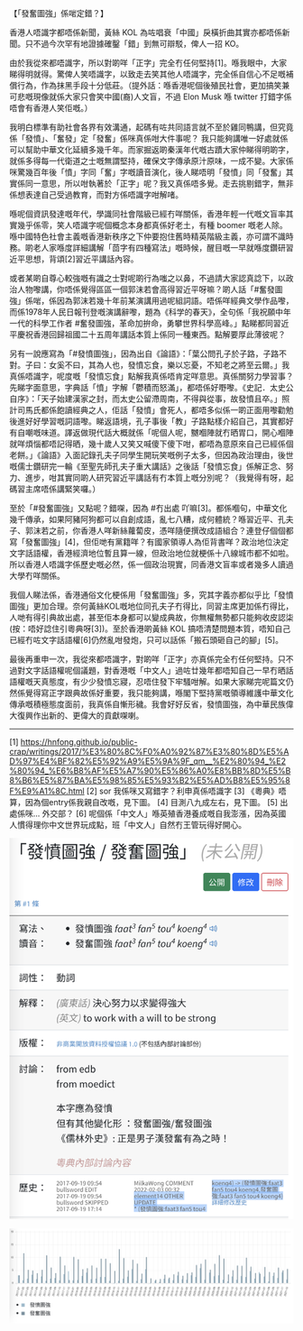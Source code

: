 【「發奮圖強」係啱定錯？】

香港人唔識字都唔係新聞，黃絲 KOL 為咗唱衰「中國」戾橫折曲其實亦都唔係新聞。只不過今次罕有地證據確鑿「錯」到無可辯駁，俾人一招 KO。

由於我從來都唔識字，所以對啲咩「正字」完全冇任何堅持[1]。喺我眼中，大家睇得明就得。驚俾人笑唔識字，以致走去笑其他人唔識字，完全係自信心不足嘅補償行為，作為抹黑手段十分低莊。（提外話：喺香港呢個後殖民社會，更加搞笑兼可悲嘅現像就係大家只會笑中國(裔)人文盲，不過 Elon Musk 喺 twitter 打錯字係唔會有香港人笑佢嘅。）

我明白標準有助社會各界有效溝通，起碼有咗共同語言就不至於雞同鴨講，但究竟係「發憤」、「奮發」定「發奮」係咪真係咁大件事呢？ 我只能夠講唯一好處就係可以幫助中華文化延續多幾千年。而家掘返啲秦漢年代嘅古蹟大家仲睇得明啲字，就係多得每一代衛道之士嘅無謂堅持，確保文字傳承原汁原味，一成不變。大家係咪驚幾百年後「憤」字同「奮」字嘅讀音演化，後人睇唔明「發憤」同「發奮」其實係同一意思，所以咁執著於「正字」呢？我又真係唔多覺。走去挑剔錯字，無非係想表達自己受過教育，而對方係唔識字咁解啫。

喺呢個資訊發達嘅年代，學識同社會階級已經冇咩關係，香港年輕一代嘅文盲率其實幾乎係零，笑人唔識字呢個概念本身都真係好老土，有種 boomer 嘅老人除。喺中國特色社會主義嘅香港新秩序之下仲要抱住舊時精英階級主義，亦可謂不識時務。啲老人家喺度詳細講解「茴字有四種寫法」嘅時候，醒目嘅一早就喺度鑽研習近平思想，背頌[2]習近平講話內容。

或者某啲自尊心較強嘅有識之士對呢啲行為嗤之以鼻，不過請大家認真諗下，以政治人物嚟講，你唔係覺得區區一個郭沫若會高得習近平呀嘛？啲人話「#奮發圖強」係啱，係因為郭沫若幾十年前某演講用過呢組詞語。唔係咩經典文學作品嚟，而係1978年人民日報刊登嘅演講辭嚟，題為《科学的春天》，全句係「我祝願中年一代的科學工作者 #奮發圖強，革命加拚命，勇攀世界科學高峰。」點睇都同習近平慶祝香港回歸祖國二十五周年講話本質上係同一種東西。點解要厚此薄彼呢？

另有一說應寫為「#發憤圖強」，因為出自《論語》：「葉公問孔子於子路，子路不對。子曰：女奚不曰，其為人也，發憤忘食，樂以忘憂，不知老之將至云爾。」我真係唔識字，呢度嘅「發憤忘食」點解我真係唔肯定咩意思。真係關努力學習事？先睇字面意思，字典話「憤」字解「鬱積而怒滿」，都唔係好嘢嚟。《史記．太史公自序》：「天子始建漢家之封，而太史公留滯周南，不得與從事，故發憤且卒。」照計司馬氏都係飽讀經典之人，佢話「發憤」會死人，都唔多似係一啲正面用嚟勸勉後進好好學習嘅詞語嚟。睇返語境，孔子事後「教」子路點樣介紹自己，其實都好有自嘲嘅味道。譯返做現代話大概就係「呢個人呢，嬲嗰陣就冇晒胃口，開心嗰陣就咩煩惱都唔記得晒，幾十歲人又笑又喊傻下傻下咁，都唔為意原來自己已經係個老餅。」《論語》入面記錄孔夫子同學生開玩笑嘅例子太多，但因為政治理由，後世嘅儒士鑽研完一輪《至聖先師孔夫子重大講話》之後話「發憤忘食」係解正念、努力、進步，咁其實同啲人研究習近平講話有冇本質上嘅分別呢？（我覺得有呀，起碼習主席唔係講緊笑囉。）

至於「#發奮圖強」又點呢？錯㗎，因為 #冇出處 吖嘛[3]。都係嗰句，中華文化幾千傳承，如果阿豬阿狗都可以自創成語，亂七八糟，成何體統？喺習近平、孔夫子、郭沫若之前，你香港人咩新絲蘿蔔皮，憑咩隨便撰改成語組合？連登仔個個都寫「發奮圖強」[4]，但佢哋有黨籍咩？有國家領導人為佢背書咩？政治地位決定文字話語權，香港經濟地位暫且算一線，但政治地位就梗係十八線城市都不如啦。所以香港人唔識字係歷史嘅必然，係一個政治現實，同香港文盲率或者幾多人讀過大學冇咩關係。

我個人睇法係，香港通俗文化梗係用「發奮圖強」多，究其字義亦都似乎比「發憤圖強」更加合理。奈何黃絲KOL嘅地位同孔夫子冇得比，同習主席更加係冇得比，人哋有得引典故出處，甚至佢本身都可以變成典故，你無權無勢都只能夠收皮認柒 (按：唔好諗住引粵典呀[3])。至於香港啲黃絲 KOL 搞唔清楚問題本質，唔知自己已經冇咗文字話語權[6]仍然亂咁發炮，只可以話係「搬石頭砸自己的腳」[5]。

最後再重申一次，我從來都唔識字，對啲咩「正字」亦真係完全冇任何堅持。只不過對文字話語權呢個議題，對香港嘅「中文人」過咗廿幾年都唔知自己一早冇晒話語權嘅天真態度，有少少發憤忘寢，忍唔住發下牢騷咁解。如果大家睇完呢篇文仍然係覺得寫正字跟典故係好重要，我只能夠講，喺閣下堅持黨嘅領導維護中華文化傳承嘅積極態度面前，我真係自慚形穢。我會好好反省，發憤圖強，為中華民族偉大復興作出新的、更偉大的貢獻㗎喇。

----

[1] https://hnfong.github.io/public-crap/writings/2017/%E3%80%8C%F0%A0%92%87%E3%80%8D%E5%AD%97%E4%BF%82%E5%92%A9%E5%9A%9F_qm__%E2%80%94_%E2%80%94_%E6%B8%AF%E5%A7%90%E5%86%A0%E8%BB%8D%E5%B8%B6%E5%87%BA%E5%98%85%E5%93%B2%E5%AD%B8%E5%95%8F%E9%A1%8C.html
[2] sor 我係咪又寫錯字？利申真係唔識字
[3] 《粵典》唔算，因為個entry係我親自改嘅，見下圖。
[4] 目測八九成左右，見下圖。
[5] 出處係咪... 外交部？
[6] 呢個係「中文人」喺英殖香港養成嘅自我澎漲，因為英國人慣得理你中文世界玩成點，班「中文人」自然冇王管玩得好開心。


![粵典圖](./images/wordshkfaatfanwrittenform.png)

![連登圖](./images/wordshkfaatfanlihkg.png)
